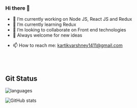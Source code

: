 ### Hi there 👋

<!--
**Kartik1411/Kartik1411** is a ✨ _special_ ✨ repository because its `README.md` (this file) appears on your GitHub profile.

Here are some ideas to get you started:
-->

- 🔭 I’m currently working on Node JS, React JS and Redux 
- 🌱 I’m currently learning Redux
- 👯 I’m looking to collaborate on Front end technologies
- 🤔 Always welcome for new ideas
<!-- - 💬 Ask me about -->
- 📫 How to reach me: kartikvarshney1411@gmail.com
<!-- - 😄 Pronouns: ... -->
<!-- - ⚡ Fun fact: ... -->



<br/><br/>
<!--![Top Langs](https://github-readme-stats.vercel.app/api/top-langs/?username=Kartik1411&theme=tokyonight)<br/>-->
## Git Status

![languages](https://github-readme-stats.vercel.app/api/top-langs/?username=Kartik1411&layout=compact&hide=html,issues&theme=tokyonight)
<!--![Streak](https://github-readme-streak-stats.herokuapp.com/?user=0124hitesh&show_icons=true&theme=tokyonight)<br/>-->
![GitHub stats](https://github-readme-stats.vercel.app/api?username=Kartik1411&show_icons=true&theme=tokyonight)<br/>
